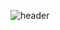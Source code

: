 
![header](https://capsule-render.vercel.app/api?type=wave&color=0:feac5e,100:4bc0c8&height=300&section=header&text=HELLO&fontSize=90&animation=fadeIn&fontColor=fff&fontAlignY=40)
